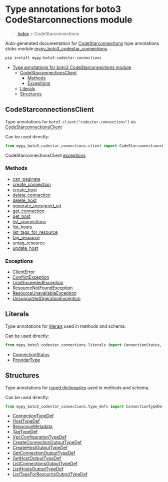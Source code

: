 # Type annotations for boto3 CodeStarconnections module

> [Index](../index.md) > CodeStarconnections

Auto-generated documentation for [CodeStarconnections](https://boto3.amazonaws.com/v1/documentation/api/latest/reference/services/codestar-connections.html#CodeStarconnections)
type annotations stubs module [mypy_boto3_codestar_connections](https://pypi.org/project/mypy-boto3-codestar-connections/).

```bash
pip install mypy-boto3-codestar-connections
```

- [Type annotations for boto3 CodeStarconnections module](#type-annotations-for-boto3-codestarconnections-module)
  - [CodeStarconnectionsClient](#codestarconnectionsclient)
    - [Methods](#methods)
    - [Exceptions](#exceptions)
  - [Literals](#literals)
  - [Structures](#structures)

## CodeStarconnectionsClient

Type annotations for  `boto3.client("codestar-connections")` as [CodeStarconnectionsClient](./client.md)

Can be used directly:

```python
from mypy_boto3_codestar_connections.client import CodeStarconnectionsClient
```


CodeStarconnectionsClient [exceptions](./client.md#exceptions)



### Methods
- [can_paginate](./client.md#can-paginate)
- [create_connection](./client.md#create-connection)
- [create_host](./client.md#create-host)
- [delete_connection](./client.md#delete-connection)
- [delete_host](./client.md#delete-host)
- [generate_presigned_url](./client.md#generate-presigned-url)
- [get_connection](./client.md#get-connection)
- [get_host](./client.md#get-host)
- [list_connections](./client.md#list-connections)
- [list_hosts](./client.md#list-hosts)
- [list_tags_for_resource](./client.md#list-tags-for-resource)
- [tag_resource](./client.md#tag-resource)
- [untag_resource](./client.md#untag-resource)
- [update_host](./client.md#update-host)




### Exceptions
- [ClientError](./client.md#clienterror)
- [ConflictException](./client.md#conflictexception)
- [LimitExceededException](./client.md#limitexceededexception)
- [ResourceNotFoundException](./client.md#resourcenotfoundexception)
- [ResourceUnavailableException](./client.md#resourceunavailableexception)
- [UnsupportedOperationException](./client.md#unsupportedoperationexception)










## Literals

Type annotations for [literals](./literals.md) used in methods and schema.

Can be used directly:

```python
from mypy_boto3_codestar_connections.literals import ConnectionStatus, ...
```

- [ConnectionStatus](./literals.md#connectionstatus)
- [ProviderType](./literals.md#providertype)




## Structures


Type annotations for [typed dictionaries](./type_defs.md) used in methods and schema.

Can be used directly:

```python
from mypy_boto3_codestar_connections.type_defs import ConnectionTypeDef, ...
```

- [ConnectionTypeDef](./type_defs.md#connectiontypedef)
- [HostTypeDef](./type_defs.md#hosttypedef)
- [ResponseMetadata](./type_defs.md#responsemetadata)
- [TagTypeDef](./type_defs.md#tagtypedef)
- [VpcConfigurationTypeDef](./type_defs.md#vpcconfigurationtypedef)
- [CreateConnectionOutputTypeDef](./type_defs.md#createconnectionoutputtypedef)
- [CreateHostOutputTypeDef](./type_defs.md#createhostoutputtypedef)
- [GetConnectionOutputTypeDef](./type_defs.md#getconnectionoutputtypedef)
- [GetHostOutputTypeDef](./type_defs.md#gethostoutputtypedef)
- [ListConnectionsOutputTypeDef](./type_defs.md#listconnectionsoutputtypedef)
- [ListHostsOutputTypeDef](./type_defs.md#listhostsoutputtypedef)
- [ListTagsForResourceOutputTypeDef](./type_defs.md#listtagsforresourceoutputtypedef)
